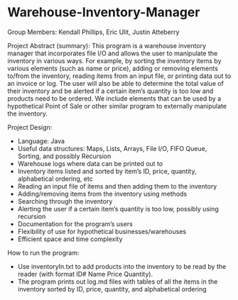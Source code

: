 # Warehouse-Inventory-Manager

Group Members: 
Kendall Phillips, Eric Ulit, Justin Atteberry

Project Abstract (summary): 
This program is a warehouse inventory manager that incorporates file I/O and allows the user to manipulate the inventory in various ways. For example, by sorting the inventory items by various elements (such as name or price), adding or removing elements to/from the inventory, reading items from an input file, or printing data out to an invoice or log. The user will also be able to determine the total value of their inventory and be alerted if a certain item’s quantity is too low and products need to be ordered. We include elements that can be used by a hypothetical Point of Sale or other similar program to externally manipulate the inventory. 

Project Design:
* Language: Java
* Useful data structures: Maps, Lists, Arrays, File I/O, FIFO Queue, Sorting, and possibly Recursion
* Warehouse logs where data can be printed out to
* Inventory items listed and sorted by item’s ID, price, quantity, alphabetical ordering, etc
* Reading an input file of items and then adding them to the inventory
* Adding/removing items from the inventory using methods
* Searching through the inventory
* Alerting the user if a certain item’s quantity is too low, possibly using recursion
* Documentation for the program’s users
* Flexibility of use for hypothetical businesses/warehouses
* Efficient space and time complexity

How to run the program:  
* Use inventoryIn.txt to add products into the inventory to be read by the reader (with format ID# Name Price Quantity).
* The program prints out log.md files with tables of all the items in the inventory sorted by ID, price, quantity, and alphabetical ordering




